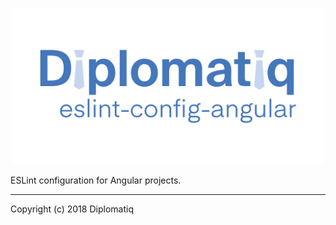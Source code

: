<p align="center">
  <img src="logo.png" width="500px">
</p>

ESLint configuration for Angular projects.

---

Copyright (c) 2018 Diplomatiq
